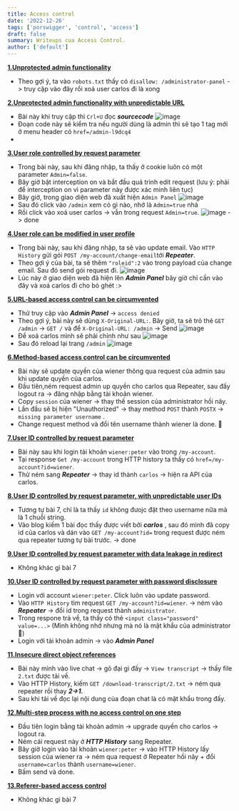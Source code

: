 ```yaml
---
title: Access control
date: '2022-12-26'
tags: ['porswigger', 'control', 'access']
draft: false
summary: Writeups cua Access Control.
author: ['default']
---
```


**[1.Unprotected admin functionality](https://portswigger.net/web-security/access-control/lab-unprotected-admin-functionality)**

- Theo gợi ý, ta vào ```robots.txt``` thấy có ```disallơw: /administrator-panel``` -> truy cập vào đây rồi xoá user carlos đi là xong

**[2.Unprotected admin functionality with unpredictable URL](https://portswigger.net/web-security/access-control/lab-unprotected-admin-functionality-with-unpredictable-url)**

- Bài này khi truy cập thì ```Crl+U``` đọc ***sourcecode*** 
 ![image](https://user-images.githubusercontent.com/61643034/209528459-9867ff01-2239-47e0-9ecb-278b2b412c07.png)
- Đoạn code này sẽ kiểm tra nếu người dùng là admin thì sẽ tạo 1 tag mới ở menu header có ```href=/admin-l9dcq4```
- 

**[3.User role controlled by request parameter](https://portswigger.net/web-security/access-control/lab-user-role-controlled-by-request-parameter)**

- Trong bài này, sau khi đăng nhập, ta thấy ở cookie luôn có một parameter ```Admin=false```. 
- Bây giờ bật interception on và bắt đầu quá trình edit request (lưu ý: phải để interception on vì parameter này được xác minh liên tục)
- Bây giờ, trong giao diện web đã xuất hiện ```Admin Panel``` 
 ![image](https://user-images.githubusercontent.com/61643034/209492084-f484b651-73bb-421f-92db-5e2a7fa46b40.png)
- Sau đó click vào ```/admin``` xem có gì nào, nhớ là ```Admin=true``` nhá
- Rồi click vào xoá user carlos -> vẫn trong request ```Admin=true```.
![image](https://user-images.githubusercontent.com/61643034/209492377-5a2919ea-fd69-4848-925c-a5590cd68b6c.png)
-> done

**[4.User role can be modified in user profile](https://portswigger.net/web-security/access-control/lab-user-role-can-be-modified-in-user-profile)**

- Trong bài này, sau khi đăng nhập, ta sẽ vào update email. Vào ```HTTP History``` gửi gói ```POST /my-account/change-email```tới ***Repeater***.
- Theo gợi ý của bài, ta sẽ thêm ```"roleid":2``` vào trong payload của change email. Sau đó send gói request đi.
  ![image](https://user-images.githubusercontent.com/61643034/209493837-be5867cd-ec58-4af8-a80c-93242760d4af.png)
- Lúc này ở giao diện web đã hiện lên ***Admin Panel*** bây giờ chỉ cần vào đây và xoá carlos đi cho bỏ ghét :>

**[5.URL-based access control can be circumvented](https://portswigger.net/web-security/access-control/lab-url-based-access-control-can-be-circumvented)**

- Thử truy cập vào ***Admin Panel*** -> ```access denied```
- Theo gợi ý, bài này sẽ dùng ```X-Original-URL:```. Bây giờ, ta sẽ trỏ thẻ ```GET /admin``` -> ```GET /``` và để ```X-Original-URL: /admin``` -> Send
 ![image](https://user-images.githubusercontent.com/61643034/209494573-7e03f9c5-978c-4443-84eb-30dc709ea923.png)
- Để xoá carlos mình sẽ phải chỉnh như sau
 ![image](https://user-images.githubusercontent.com/61643034/209498569-00f4e162-edf0-4b4b-ba5f-59f80a685d76.png)
- Sau đó reload lại trang ```/admin``` 
![image](https://user-images.githubusercontent.com/61643034/209498670-ab65c516-105f-4635-aa0b-0a741afe1f7c.png)

**[6.Method-based access control can be circumvented](https://portswigger.net/web-security/access-control/lab-method-based-access-control-can-be-circumvented)**

- Bài này sẽ update quyền của wiener thông qua request của admin sau khi update quyền của carlos.
- Đầu tiên,ném request admin up quyền cho carlos qua Repeater, sau đấy logout ra -> đăng nhập bằng tài khoản wiener.
- Copy ```session``` của wiener -> thay thế session của administrator hồi nãy.
- Lần đầu sẽ bị hiện "Unauthorized" -> thay method ```POST``` thành ```POSTX``` -> ```missing parameter username``` .
- Change request method và đổi tên username thành wiener là done. 🙂

**[7.User ID controlled by request parameter](https://portswigger.net/web-security/access-control/lab-user-id-controlled-by-request-parameter)**

- Bài này sau khi login tài khoản ```wiener:peter``` vào trong ```/my-account```. 
- Tại response ```Get /my-account``` trong HTTP history ta thấy có ```href=/my-account?id=wiener```.
- Thử ném sang ***Repeater*** -> thay id thành ```carlos``` -> hiện ra API của carlos.

**[8.User ID controlled by request parameter, with unpredictable user IDs](https://portswigger.net/web-security/access-control/lab-user-id-controlled-by-request-parameter-with-unpredictable-user-ids)**

- Tương tự bài 7, chỉ là ta thấy ```id``` không đưojc đặt theo username nữa mà là 1 chuỗi string.
- Vào blog kiếm 1 bài đọc thấy được viết bởi ***carlos*** , sau đó mình đã copy id của carlos và dán vào ```GET /my-account?id=``` trong request được ném qua repeater tương tự bài trước. -> done

**[9.User ID controlled by request parameter with data leakage in redirect]()**

- Không khác gì bài 7

**[10.User ID controlled by request parameter with password disclosure](https://portswigger.net/web-security/access-control/lab-user-id-controlled-by-request-parameter-with-password-disclosure)**

- Login với account ```wiener:peter```. Click luôn vào update password.
- Vào ```HTTP History``` tìm request ```GET /my-account?id=wiener```. -> ném vào ***Repeater*** -> đổi id trong request thành ```administrator```.
- Trong respone trả về, ta thấy có thẻ ```<input class="password" value=...>``` (Mình không nhớ nhưng mà nó là mật khẩu của administrator 🥲) 
- Login với tài khoản admin -> vào ***Admin Panel***

**[11.Insecure direct object references](https://portswigger.net/web-security/access-control/lab-insecure-direct-object-references)**

- Bài này mình vào live chat -> gõ đại gì đấy -> ```View transcript```  -> thấy file ```2.txt``` được tải về.
- Vào HTTP History, kiếm ```GET /download-transcript/2.txt``` -> ném qua repeater rồi thay ***2->1.***
- Sau khi tải về đọc lại nội dung của đoạn chat là có mật khẩu trong đấy.

**[12.Multi-step process with no access control on one step](https://portswigger.net/web-security/access-control/lab-multi-step-process-with-no-access-control-on-one-step)**

- Đầu tiên login bằng tài khoản admin -> upgrade quyền cho carlos -> logout ra.
- Ném cái request này ở ***HTTP History*** sang Repeater.
- Bây giờ login vào tài khoản ```wiener:peter``` -> vào HTTP History lấy session của wiener ra -> ném qua request ở Repeater hồi nãy + đổi ```username=carlos``` thành ```username=wiener```.
- Bấm send và done.

**[13.Referer-based access control](https://portswigger.net/web-security/access-control/lab-referer-based-access-control)**

- Không khác gì bài 7
